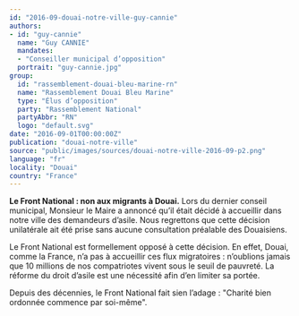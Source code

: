 ```yaml
---
id: "2016-09-douai-notre-ville-guy-cannie"
authors:
- id: "guy-cannie"
  name: "Guy CANNIE"
  mandates: 
  - "Conseiller municipal d’opposition"
  portrait: "guy-cannie.jpg"
group:
  id: "rassemblement-douai-bleu-marine-rn"
  name: "Rassemblement Douai Bleu Marine"
  type: "Élus d’opposition"
  party: "Rassemblement National"
  partyAbbr: "RN"
  logo: "default.svg"
date: "2016-09-01T00:00:00Z"
publication: "douai-notre-ville"
source: "public/images/sources/douai-notre-ville-2016-09-p2.png"
language: "fr"
locality: "Douai"
country: "France"
---
```


**Le Front National : non aux migrants à Douai.**
Lors du dernier conseil municipal, Monsieur le Maire a annoncé qu’il était décidé à accueillir dans notre ville des demandeurs d’asile. Nous regrettons que cette décision unilatérale ait été prise sans aucune consultation préalable des Douaisiens.

Le Front National  est formellement opposé à cette décision. En effet, Douai, comme la France, n’a pas à accueillir ces flux migratoires : n’oublions jamais que 10 millions de nos compatriotes vivent sous le seuil de pauvreté. La réforme du droit d’asile est une nécessité afin d’en limiter sa portée.

Depuis des décennies, le Front National fait sien l’adage : "Charité bien ordonnée commence par soi-même".

